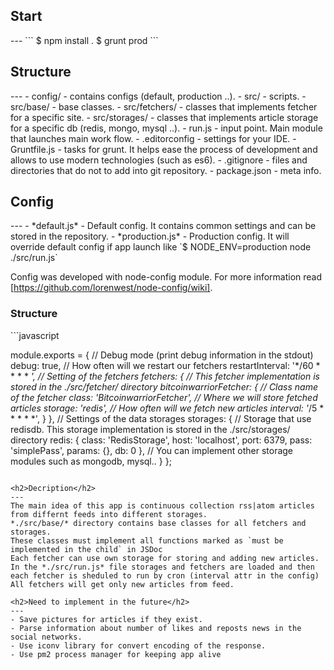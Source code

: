 <h2>Start</h2>
---
```
 $ npm install .
 $ grunt prod
```

<h2>Structure</h2>
---
- config/ - contains configs (default, production ..).
- src/ - scripts.
- src/base/ - base classes.
- src/fetchers/ - classes that implements fetcher for a specific site.
- src/storages/ - classes that implements article storage for a specific db (redis, mongo, mysql ..).
- run.js - input point. Main module that launches main work flow.
- .editorconfig - settings for your IDE.
- Gruntfile.js - tasks for grunt. It helps ease the process of development and allows to use modern technologies (such as es6).
- .gitignore - files and directories that do not to add into git repository.
- package.json - meta info.

<h2>Config</h2>
---
- *default.js* - Default config. It contains common settings and can be stored in the repository.
- *production.js* - Production config. It will override default config if app launch like `$ NODE_ENV=production node ./src/run.js`

Config was developed with node-config module. For more information read [https://github.com/lorenwest/node-config/wiki].

<h3>Structure</h3>
```javascript

module.exports = {
  // Debug mode (print debug information in the stdout)
  debug: true,
  // How often will we restart our fetchers
  restartInterval: '*/60 * * * * *',
  // Setting of the fetchers
  fetchers: {
    // This fetcher implementation is stored in the ./src/fetcher/ directory
    bitcoinwarriorFetcher: {
      // Class name of the fetcher
      class: 'BitcoinwarriorFetcher',
      // Where we will store fetched articles
      storage: 'redis',
      // How often will we fetch new articles
      interval: '*/5 * * * * *',
    }
  },
  // Settings of the data storages
  storages: {
    // Storage that use redisdb. This storage implementation is stored in the ./src/storages/ directory
    redis: {
      class: 'RedisStorage',
      host: 'localhost',
      port: 6379,
      pass: 'simplePass',
      params: {},
      db: 0
    },
    // You can implement other storage modules such as mongodb, mysql..
  }
};

```

<h2>Decription</h2>
---
The main idea of this app is continuous collection rss|atom articles from differnt feeds into different storages.  
*./src/base/* directory contains base classes for all fetchers and storages.  
These classes must implement all functions marked as `must be implemented in the child` in JSDoc  
Each fetcher can use own storage for storing and adding new articles.
In the *./src/run.js* file storages and fetchers are loaded and then each fetcher is sheduled to run by cron (interval attr in the config)
All fetchers will get only new articles from feed.

<h2>Need to implement in the future</h2>
---
- Save pictures for articles if they exist.
- Parse information about number of likes and reposts news in the social networks.
- Use iconv library for convert encoding of the response.
- Use pm2 process manager for keeping app alive
